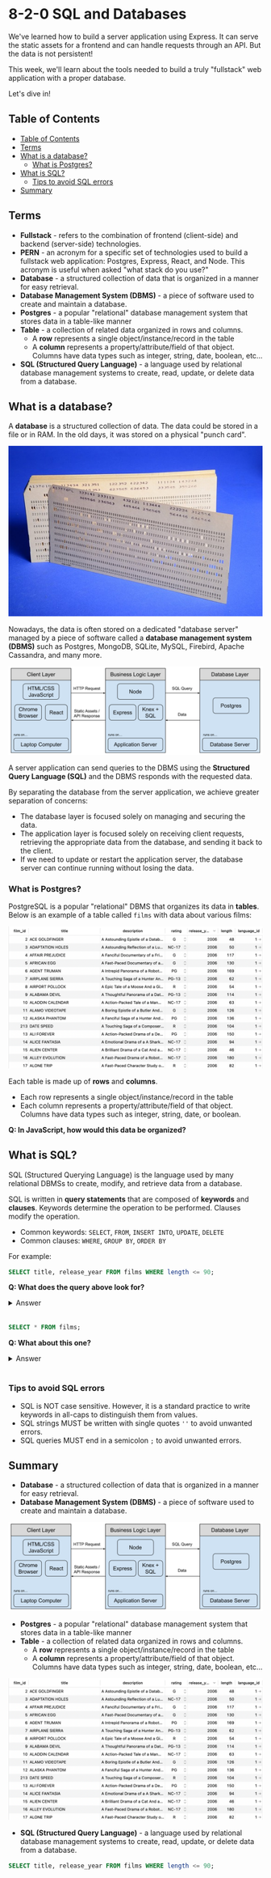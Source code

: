# 8-2-0 SQL and Databases

We've learned how to build a server application using Express. It can serve the static assets for a frontend and can handle requests through an API. But the data is not persistent! 

This week, we'll learn about the tools needed to build a truly "fullstack" web application with a proper database.

Let's dive in!

## Table of Contents

- [Table of Contents](#table-of-contents)
- [Terms](#terms)
- [What is a database?](#what-is-a-database)
  - [What is Postgres?](#what-is-postgres)
- [What is SQL?](#what-is-sql)
  - [Tips to avoid SQL errors](#tips-to-avoid-sql-errors)
- [Summary](#summary)

## Terms

* **Fullstack** - refers to the combination of frontend (client-side) and backend (server-side) technologies.
* **PERN** - an acronym for a specific set of technologies used to build a fullstack web application: Postgres, Express, React, and Node. This acronym is useful when asked "what stack do you use?"
* **Database** - a structured collection of data that is organized in a manner for easy retrieval.
* **Database Management System (DBMS)** - a piece of software used to create and maintain a database.
* **Postgres** - a popular "relational" database management system that stores data in a table-like manner
* **Table** - a collection of related data organized in rows and columns.
  * A **row** represents a single object/instance/record in the table 
  * A **column** represents a property/attribute/field of that object. Columns have data types such as integer, string, date, boolean, etc...
* **SQL (Structured Query Language)** - a language used by relational database management systems to create, read, update, or delete data from a database.


## What is a database?

A **database** is a structured collection of data. The data could be stored in a file or in RAM. In the old days, it was stored on a physical "punch card".

![a punch card](./img/punch-card.png)

Nowadays, the data is often stored on a dedicated "database server" managed by a piece of software called a **database management system (DBMS)** such as Postgres, MongoDB, SQLite, MySQL, Firebird, Apache Cassandra, and many more.

![client server database diagram](./img/client-server-database-diagram.svg)

A server application can send queries to the DBMS using the **Structured Query Language (SQL)** and the DBMS responds with the requested data.

By separating the database from the server application, we achieve greater separation of concerns:
* The database layer is focused solely on managing and securing the data.
* The application layer is focused solely on receiving client requests, retrieving the appropriate data from the database, and sending it back to the client.
* If we need to update or restart the application server, the database server can continue running without losing the data.

### What is Postgres?

PostgreSQL is a popular "relational" DBMS that organizes its data in **tables**. Below is an example of a table called `films` with data about various films:

![A film table showing data about films](./img/film-table.png)

Each table is made up of **rows** and **columns**.
* Each row represents a single object/instance/record in the table 
* Each column represents a property/attribute/field of that object. Columns have data types such as integer, string, date, or boolean.

**Q: In JavaScript, how would this data be organized?**

## What is SQL?

SQL (Structured Querying Language) is the language used by many relational DBMSs to create, modify, and retrieve data from a database.

SQL is written in **query statements** that are composed of **keywords** and **clauses**. Keywords determine the operation to be performed. Clauses modify the operation.

* Common keywords: `SELECT`, `FROM`, `INSERT INTO`, `UPDATE`, `DELETE`
* Common clauses: `WHERE`, `GROUP BY`, `ORDER BY`


For example: 

```sql
SELECT title, release_year FROM films WHERE length <= 90;
```

**Q: What does the query above look for?**

<details><summary>Answer</summary>

The title and release year of the movies that are 90 minutes or less in length from the `film` table.

</details><br>

```sql
SELECT * FROM films;
```

**Q: What about this one?**

<details><summary>Answer</summary>

This query will get all of the data from the films table.

</details><br>

### Tips to avoid SQL errors
* SQL is NOT case sensitive. However, it is a standard practice to write keywords in all-caps to distinguish them from values.
* SQL strings MUST be written with single quotes `''` to avoid unwanted errors.
* SQL queries MUST end in a semicolon `;` to avoid unwanted errors.

## Summary

* **Database** - a structured collection of data that is organized in a manner for easy retrieval.
* **Database Management System (DBMS)** - a piece of software used to create and maintain a database.

![client server database diagram](./img/client-server-database-diagram.svg)

* **Postgres** - a popular "relational" database management system that stores data in a table-like manner
* **Table** - a collection of related data organized in rows and columns.
  * A **row** represents a single object/instance/record in the table 
  * A **column** represents a property/attribute/field of that object. Columns have data types such as integer, string, date, boolean, etc...

![A film table showing data about films](./img/film-table.png)

* **SQL (Structured Query Language)** - a language used by relational database management systems to create, read, update, or delete data from a database.

```sql
SELECT title, release_year FROM films WHERE length <= 90;
```